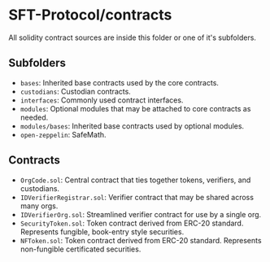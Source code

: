 # SFT-Protocol/contracts

All solidity contract sources are inside this folder or one of it's subfolders.

## Subfolders

* `bases`: Inherited base contracts used by the core contracts.
* `custodians`: Custodian contracts.
* `interfaces`: Commonly used contract interfaces.
* `modules`: Optional modules that may be attached to core contracts as needed.
* `modules/bases`: Inherited base contracts used by optional modules.
* `open-zeppelin`: SafeMath.

## Contracts

* `OrgCode.sol`: Central contract that ties together tokens, verifiers, and custodians.
* `IDVerifierRegistrar.sol`: Verifier contract that may be shared across many orgs.
* `IDVerifierOrg.sol`: Streamlined verifier contract for use by a single org.
* `SecurityToken.sol`: Token contract derived from ERC-20 standard. Represents fungible, book-entry style securities.
* `NFToken.sol`: Token contract derived from ERC-20 standard. Represents non-fungible certificated securities.
